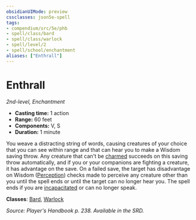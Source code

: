 ```yaml
---
obsidianUIMode: preview
cssclasses: json5e-spell
tags:
- compendium/src/5e/phb
- spell/class/bard
- spell/class/warlock
- spell/level/2
- spell/school/enchantment
aliases: ["Enthrall"]
---
```

# Enthrall
*2nd-level, Enchantment*  

- **Casting time:** 1 action
- **Range:** 60 feet
- **Components:** V, S
- **Duration:** 1 minute

You weave a distracting string of words, causing creatures of your choice that you can see within range and that can hear you to make a Wisdom saving throw. Any creature that can't be [charmed](_conditions.md#charmed) succeeds on this saving throw automatically, and if you or your companions are fighting a creature, it has advantage on the save. On a failed save, the target has disadvantage on Wisdom ([Perception](_skills.md#Perception)) checks made to perceive any creature other than you until the spell ends or until the target can no longer hear you. The spell ends if you are [incapacitated](_conditions.md#incapacitated) or can no longer speak.

**Classes**: [Bard](compendium/classes/bard.md), [Warlock](compendium/classes/warlock.md)

*Source: Player's Handbook p. 238. Available in the SRD.*